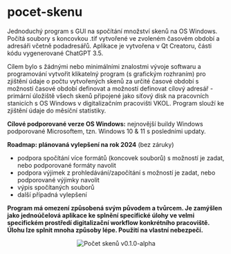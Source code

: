 # pocet-skenu
Jednoduchý program s GUI na spočítání množství skenů na OS Windows. Počítá soubory s koncovkou .tif vytvořené ve zvoleném časovém období a adresáři včetně podadresářů. 
Aplikace je vytvořena v Qt Creatoru, části kódu vygenerované ChatGPT 3.5.  

Cílem bylo s žádnými nebo minimálními znalostmi vývoje softwaru a programování vytvořit klikatelný program (s grafickým rozhraním) pro zjištění údaje o počtu vytvořených skenů za určité časové období s možností časové období definovat a možností definovat cílový adresář - primární úložiště všech skenů připojené jako síťový disk na pracovních stanicích s OS Windows v digitalizačním pracovišti VKOL. Program slouží ke zjištění údaje do měsíční statistiky.

**Cílové podporované verze OS Windows:** nejnovější buildy Windows podporované Microsoftem, tzn. Windows 10 & 11 s posledními updaty.

**Roadmap: plánovaná vylepšení na rok 2024** (bez záruky)
- podpora spočítání více formátů (koncovek souborů) s možností je zadat, nebo podporované formáty navolit
- podpora výjimek z prohledávání/započítání s možností je zadat, nebo podporované výjimky navolit
- výpis spočítaných souborů
- další případná vylepšení

**Program má omezení způsobená svým původem a tvůrcem. Je zamýšlen jako jednoúčelová aplikace ke splnění specifické úlohy ve velmi specifickém prostředí digitalizační workflow konkrétního pracoviště. Úlohu lze splnit mnoha způsoby lépe. Použití na vlastní nebezpečí.**

<p align="center">
<img src="https://i.ibb.co/JpWSTnj/pocet-skenu.jpg" alt="Počet skenů v0.1.0-alpha">
</p>
